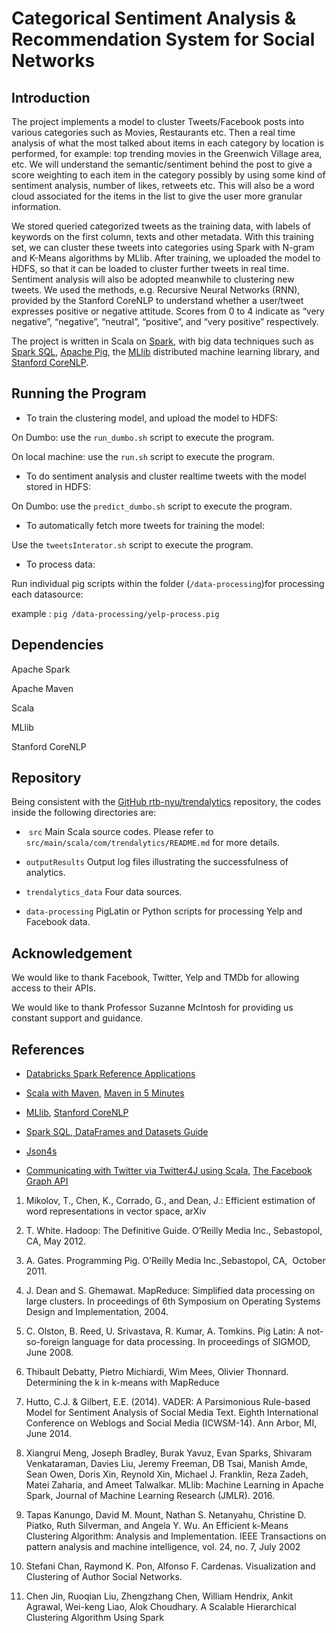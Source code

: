 Categorical Sentiment Analysis & Recommendation System for Social Networks
==========================================================================

Introduction
------------

The project implements a model to cluster Tweets/Facebook posts into various
categories such as Movies, Restaurants etc. Then a real time analysis of what
the most talked about items in each category by location is performed, for
example: top trending movies in the Greenwich Village area, etc. We will
understand the semantic/sentiment behind the post to give a score weighting to
each item in the category possibly by using some kind of sentiment analysis,
number of likes, retweets etc. This will also be a word cloud associated for the
items in the list to give the user more granular information.

We stored queried categorized tweets as the training data, with labels of
keywords on the first column, texts and other metadata. With this training set,
we can cluster these tweets into categories using Spark with N-gram and K-Means
algorithms by MLlib. After training, we uploaded the model to HDFS, so that it
can be loaded to cluster further tweets in real time. Sentiment analysis will
also be adopted meanwhile to clustering new tweets. We used the methods, e.g.
Recursive Neural Networks (RNN), provided by the Stanford CoreNLP to understand
whether a user/tweet expresses positive or negative attitude. Scores from 0 to 4
indicate as “very negative”, “negative”, “neutral”, “positive”, and “very
positive” respectively.

The project is written in Scala on [Spark](http://spark.apache.org), with big
data techniques such as [Spark SQL](http://spark.apache.org/sql/), [Apache
Pig](https://pig.apache.org), the [MLlib](http://spark.apache.org/mllib/)
distributed machine learning library, and [Stanford
CoreNLP](http://stanfordnlp.github.io/CoreNLP/).

Running the Program
-------------------

-   To train the clustering model, and upload the model to HDFS:

On Dumbo: use the `run_dumbo.sh` script to execute the program.

On local machine: use the `run.sh` script to execute the program.

-   To do sentiment analysis and cluster realtime tweets with the model stored
    in HDFS:

On Dumbo: use the `predict_dumbo.sh` script to execute the program.

-   To automatically fetch more tweets for training the model:

Use the `tweetsInterator.sh` script to execute the program.

-   To process data:

Run individual pig scripts within the folder (`/data-processing`)for processing
each datasource:

example : `pig /data-processing/yelp-process.pig`

Dependencies
------------

Apache Spark

Apache Maven

Scala

MLlib

Stanford CoreNLP

Repository
------------

Being consistent with the [GitHub rtb-nyu/trendalytics](https://github.com/rtb-nyu/trendalytics) repository, the codes inside the following directories are:

-  `src` Main Scala source codes. Please refer to
   `src/main/scala/com/trendalytics/README.md` for more details.

-  `outputResults` Output log files illustrating the successfulness of
    analytics.

-  `trendalytics_data` Four data sources.

-  `data-processing` PigLatin or Python scripts for processing Yelp and
    Facebook data.

Acknowledgement
---------------

We would like to thank Facebook, Twitter, Yelp and TMDb for allowing access to
their APIs.

We would like to thank Professor Suzanne McIntosh for providing us constant
support and guidance.

References
----------

-   [Databricks Spark Reference
    Applications](https://www.gitbook.com/book/databricks/databricks-spark-reference-applications/details)

-   [Scala with
    Maven](http://docs.scala-lang.org/tutorials/scala-with-maven.html), [Maven
    in 5
    Minutes](https://maven.apache.org/guides/getting-started/maven-in-five-minutes.html)

-   [MLlib](http://spark.apache.org/mllib/), [Stanford
    CoreNLP](http://stanfordnlp.github.io/CoreNLP/)

-   [Spark SQL, DataFrames and Datasets
    Guide](https://spark.apache.org/docs/1.6.0/sql-programming-guide.html#spark-sql-dataframes-and-datasets-guide)

-   [Json4s](http://json4s.org/)

-   [Communicating with Twitter via Twitter4J using
    Scala](https://blog.knoldus.com/2012/12/10/communicating-with-twitter-via-twitter4j-using-scala/),
    [The Facebook Graph API](https://developers.facebook.com/docs/graph-api)

1.  Mikolov, T., Chen, K., Corrado, G., and Dean, J.: Efficient estimation of
    word representations in vector space, arXiv

2.  T. White. Hadoop: The Definitive Guide. O’Reilly Media Inc., Sebastopol, CA,
    May 2012.

3.  A. Gates. Programming Pig. O’Reilly Media Inc.,Sebastopol, CA,  October
    2011.

4.  J. Dean and S. Ghemawat. MapReduce: Simplified data processing on large
    clusters. In proceedings of 6th Symposium on Operating Systems Design and
    Implementation, 2004.

5.  C. Olston, B. Reed, U. Srivastava, R. Kumar, A. Tomkins. Pig Latin: A
    not-so-foreign language for data processing. In proceedings of SIGMOD, June
    2008.

6.  Thibault Debatty, Pietro Michiardi, Wim Mees, Olivier Thonnard. Determining
    the k in k-means with MapReduce

7.  Hutto, C.J. & Gilbert, E.E. (2014). VADER: A Parsimonious Rule-based Model
    for Sentiment Analysis of Social Media Text. Eighth International Conference
    on Weblogs and Social Media (ICWSM-14). Ann Arbor, MI, June 2014.

8.  Xiangrui Meng, Joseph Bradley, Burak Yavuz, Evan Sparks, Shivaram
    Venkataraman, Davies Liu, Jeremy Freeman, DB Tsai, Manish Amde, Sean Owen,
    Doris Xin, Reynold Xin, Michael J. Franklin, Reza Zadeh, Matei Zaharia, and
    Ameet Talwalkar. MLlib: Machine Learning in Apache Spark, Journal of Machine
    Learning Research (JMLR). 2016.

9.  Tapas Kanungo, David M. Mount, Nathan S. Netanyahu, Christine D. Piatko,
    Ruth Silverman, and Angela Y. Wu. An Efficient k-Means Clustering Algorithm:
    Analysis and Implementation. IEEE Transactions on pattern analysis and
    machine intelligence, vol. 24, no. 7, July 2002

10. Stefani Chan, Raymond K. Pon, Alfonso F. Cardenas. Visualization and
    Clustering of Author Social Networks.

11. Chen Jin, Ruoqian Liu, Zhengzhang Chen, William Hendrix, Ankit Agrawal,
    Wei-keng Liao, Alok Choudhary. A Scalable Hierarchical Clustering Algorithm
    Using Spark
